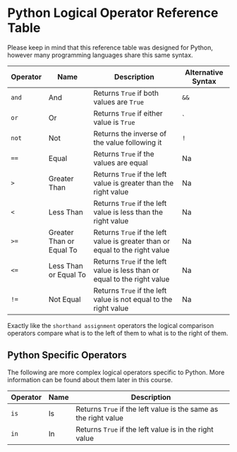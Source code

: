 # Python Logical Operator Reference Table

Please keep in mind that this reference table was designed for Python, however many programming languages share this same syntax.

| Operator | Name | Description | Alternative Syntax |
| --------- | -------- | ------- | ------ |
| `and` | And | Returns `True` if both values are `True` | `&&` |
| `or` | Or | Returns `True` if either value is `True` | `||` |
| `not` | Not | Returns the inverse of the value following it | `!` |
| `==` | Equal | Returns `True` if the values are equal | Na |
| `>` | Greater Than | Returns `True` if the left value is greater than the right value | Na |
| `<` | Less Than | Returns `True` if the left value is less than the right value | Na |
| `>=` | Greater Than or Equal To | Returns `True` if the left value is greater than or equal to the right value | Na |
| `<=` | Less Than or Equal To | Returns `True` if the left value is less than or equal to the right value | Na |
| `!=` | Not Equal | Returns `True` if the left value is not equal to the right value | Na |

Exactly like the `shorthand assignment` operators the logical comparison operators compare what is to the left of them to what is to the right of them.

## Python Specific Operators

The following are more complex logical operators specific to Python. More information can be found about them later in this course.

| Operator | Name | Description |
| - | - | - |
| `is` | Is | Returns `True` if the left value is the same as the right value | Na |
| `in` | In | Returns `True` if the left value is in the right value |

